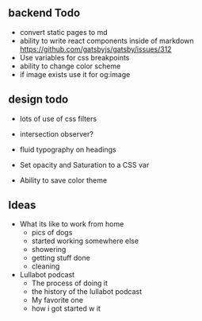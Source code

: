 ## backend Todo
* convert static pages to md
* ability to write react components inside of markdown https://github.com/gatsbyjs/gatsby/issues/312
* Use variables for css breakpoints
* ability to change color scheme
* if image exists use it for og:image

## design todo
* lots of use of css filters
* intersection observer?
* fluid typography on headings


* Set opacity and Saturation to a CSS var
* Ability to save color theme

## Ideas

* What its like to work from home
  * pics of dogs
  * started working somewhere else
  * showering
  * getting stuff done
  * cleaning
* Lullabot podcast
  * The process of doing it
  * the history of the lullabot podcast
  * My favorite one
  * how i got started w it